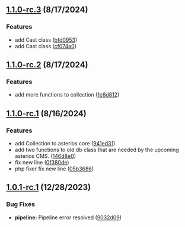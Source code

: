 ## [1.1.0-rc.3](https://gitlab.com/asteriosframework/core/compare/1.1.0-rc.2...1.1.0-rc.3) (8/17/2024)


### Features

* add Cast class ([bfd0953](https://gitlab.com/asteriosframework/core/commit/bfd0953553b200a77aa0beeb165c0164b0c7e361))
* add Cast class ([cf074a0](https://gitlab.com/asteriosframework/core/commit/cf074a0c547c6394ecb8dffcb9f386bd93c25f30))

## [1.1.0-rc.2](https://gitlab.com/asteriosframework/core/compare/1.1.0-rc.1...1.1.0-rc.2) (8/17/2024)


### Features

* add more functions to collection ([1c6d812](https://gitlab.com/asteriosframework/core/commit/1c6d8122075e79bfbbb00295fd21d23ee6a4993c))

## [1.1.0-rc.1](https://gitlab.com/asteriosframework/core/compare/1.0.1-rc.1...1.1.0-rc.1) (8/16/2024)


### Features

* add Collection to asterios core ([941ed31](https://gitlab.com/asteriosframework/core/commit/941ed3108e14c87169968fc7ca5ef882dfbab972))
* add two functions to old db class that are needed by the upcoming asterios CMS. ([146d8e0](https://gitlab.com/asteriosframework/core/commit/146d8e003d5781e2a2358ac26c7ed861c1877652))
* fix new line ([0f380de](https://gitlab.com/asteriosframework/core/commit/0f380de418e96a542809ecf63d490a9ecd91d43e))
* php fixer fix new line ([05b3686](https://gitlab.com/asteriosframework/core/commit/05b36862ff23b1feac1d4faadc58f66d0a68a756))

## [1.0.1-rc.1](https://gitlab.com/asteriosframework/core/compare/1.0.0...1.0.1-rc.1) (12/28/2023)


### Bug Fixes

* **pipeline:** Pipeline error resolved ([9032d09](https://gitlab.com/asteriosframework/core/commit/9032d09b9a001fc628d9e1d22ab105298d331aa9))
